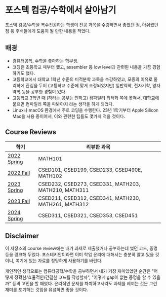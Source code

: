 # 포스텍 컴공/수학에서 살아남기

포스텍 컴공/수학을 복수전공하는 학생이 전공 과목을 수강하면서 좋았던 점, 아쉬웠던 점 등 후배들에게 도움이 될 만한 내용을 적었다.

## 배경

- 컴퓨터공학, 수학을 좋아하는 학부생.
- 코딩은 초등학교 때부터 했고, assembler 등 low level과 관련된 내용을 가끔 경험하기도 했다.
- 고등학교에서 대학교 1학년 수준의 미적분학 과목을 수강하였고, 모종의 이유로 물리학에 관심을 두어 (고등학교 수준에 맞게 조정되었지만) 일반역학, 전자기학, 양자역학 등을 공부한 경험이 있다.
- 고등학교 3학년 때 (하라는 공부는 안하고) 컴파일러 최적화 쪽에 꽂혀서, 대학교에 붙으면 컴파일러 쪽을 파봐야지 라는 생각을 하게 되었다.
- Linux나 macOS 환경에서 주로 코딩을 수행한다. 23년 1학기부터 Apple Silicon Mac을 사용 중이어서, 이와 관련한 팁들도 몇가지 적을 것이다.

## Course Reviews

| 학기                                                         | 리뷰한 과목                                          |
| ------------------------------------------------------------ | ---------------------------------------------------- |
| [2022 Spring](https://github.com/sohnryang/survival-at-postech/blob/main/course-reviews/2022-spring.md) | MATH101                                              |
| [2022 Fall](https://github.com/sohnryang/survival-at-postech/blob/main/course-reviews/2022-fall.md) | CSED101, CSED199, CSED233, CSED490E, MATH102         |
| [2023 Spring](https://github.com/sohnryang/survival-at-postech/blob/main/course-reviews/2023-spring.md) | CSED232, CSED273, CSED331, MATH203, MATH210, MATH311 |
| [2023 Fall](https://github.com/sohnryang/survival-at-postech/blob/main/course-reviews/2023-fall.md) | CSED211, CSED312, CSED341, MATH230, MATH261, MATH312 |
| [2024 Spring](https://github.com/sohnryang/survival-at-postech/blob/main/course-reviews/2024-spring.md) | CSED311, CSED321, CSED353, CSED451                   |

## Disclaimer

이 저장소의 course review에는 내가 과제로 제출했거나 공부하는데 썼던 코드, 증명 등을 링크해 두었다. 포스테키안이라면 이미 학업 윤리에 대해서는 충분히 알고 있을 것이니, 여기에 있는 자료를 정당하게 사용하기를 바란다.

개인적인 생각으로는 컴퓨터공학/수학을 공부하면서 내가 가장 재미있었던 순간은 "어떻게 정확한/효율적인/간결한 코드를 작성할까", "어떻게 gap이 없는 증명을 할 수 있을까" 등의 고민을 할 때였다. 윤리적인 문제를 차치하고서라도 과제를 베끼는 것은 그런 재미를 포기하는 것임을 유념하면 좋을 것이다.
